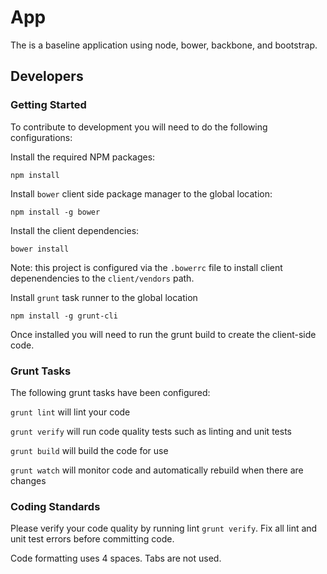 ﻿# App

The is a baseline application using node, bower, backbone, and bootstrap.

## Developers

### Getting Started
To contribute to development you will need to do the following configurations:


Install the required NPM packages:
```
npm install
```

Install `bower` client side package manager to the global location:
``` 
npm install -g bower
```

Install the client dependencies:
```
bower install
```
Note: this project is configured via the `.bowerrc` file to install client depenendencies 
to the `client/vendors` path.


Install `grunt` task runner to the global location
 ```
 npm install -g grunt-cli
 ```

 Once installed you will need to run the grunt build to create the client-side code.

### Grunt Tasks

The following grunt tasks have been configured:

`grunt lint` will lint your code

`grunt verify` will run code quality tests such as linting and unit tests

`grunt build` will build the code for use

`grunt watch` will monitor code and automatically rebuild when there are changes

### Coding Standards

Please verify your code quality by running lint `grunt verify`. Fix all lint and unit test errors before committing code.

Code formatting uses 4 spaces. Tabs are not used.







